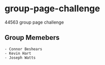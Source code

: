 # group-page-challenge

44563 group page challenge

## Group Memebers

    - Connor Beshears
    - Kevin Hart
    - Joseph Watts

